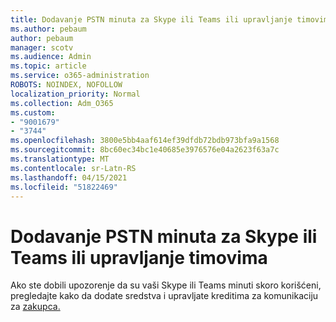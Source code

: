 ```yaml
---
title: Dodavanje PSTN minuta za Skype ili Teams ili upravljanje timovima
ms.author: pebaum
author: pebaum
manager: scotv
ms.audience: Admin
ms.topic: article
ms.service: o365-administration
ROBOTS: NOINDEX, NOFOLLOW
localization_priority: Normal
ms.collection: Adm_O365
ms.custom:
- "9001679"
- "3744"
ms.openlocfilehash: 3800e5bb4aaf614ef39dfdb72bdb973bfa9a1568
ms.sourcegitcommit: 8bc60ec34bc1e40685e3976576e04a2623f63a7c
ms.translationtype: MT
ms.contentlocale: sr-Latn-RS
ms.lasthandoff: 04/15/2021
ms.locfileid: "51822469"
---
```

# <a name="add-or-manage-pstn-minutes-for-skype-or-teams"></a>Dodavanje PSTN minuta za Skype ili Teams ili upravljanje timovima

Ako ste dobili upozorenje da su vaši Skype ili Teams minuti skoro korišćeni, pregledajte kako da dodate sredstva i upravljate kreditima za komunikaciju za [zakupca.](https://docs.microsoft.com/microsoftteams/add-funds-and-manage-communications-credits)